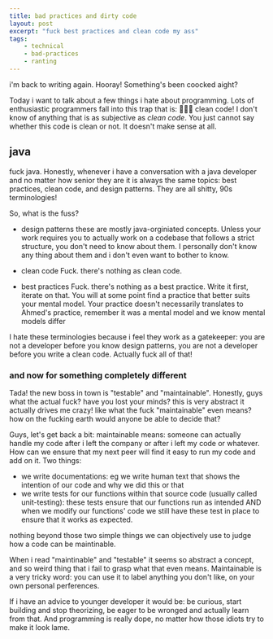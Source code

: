 ```yaml
---
title: bad practices and dirty code
layout: post
excerpt: "fuck best practices and clean code my ass"
tags:
    - technical
    - bad-practices
    - ranting
---
```


i'm back to writing again. Hooray! Something's been coocked aight?

Today i want to talk about a few things i hate about programming. Lots of enthusiastic programmers fall into this trap that is: 🥁🥁🥁 clean code! I don't know of anything that is as subjective as _clean code_. You just cannot say whether this code is clean or not. It doesn't make sense at all.


## java

fuck java. Honestly, whenever i have a conversation with a java developer and no matter how senior they are it is always the same topics: best practices, clean code, and design patterns. They are all shitty, 90s terminologies! 

So, what is the fuss? 

- design patterns
these are mostly java-orginiated concepts. Unless your work requires you to actually work on a codebase that follows a strict structure, you don't need to know about them. I personally don't know any thing about them and i don't even want to bother to know.

- clean code
Fuck. there's nothing as clean code. 

- best practices
Fuck. there's nothing as a best practice. Write it first, iterate on that. You will at some point find a practice that better suits your mental model. Your practice doesn't necessarily translates to Ahmed's practice, remember it was a mental model and we know mental models differ

I hate these terminologies because i feel they work as a gatekeeper: you are not a developer before you know design patterns, you are not a developer before you write a clean code. Actually fuck all of that! 

### and now for something completely different

Tada! the new boss in town is "testable" and "maintainable". Honestly, guys what the actual fuck? have you lost your minds? this is very abstract it actually drives me crazy! like what the fuck "maintainable" even means? how on the fucking earth would anyone be able to decide that?

Guys, let's get back a bit: maintainable means: someone can actually handle my code after i left the company or after i left my code or whatever. How can we ensure that my next peer will find it easy to run my code and add on it. Two things: 

- we write documentations: eg we write human text that shows the intention of our code and why we did this or that
- we write tests for our functions within that source code (usually called unit-testing): these tests ensure that our functions run as intended AND when we modify our functions' code we still have these test in place to ensure that it works as expected.

nothing beyond those two simple things we can objectively use to judge how a code can be maintinable. 

When i read "maintinable" and "testable" it seems so abstract a concept, and so weird thing that i fail to grasp what that even means. Maintainable is a very tricky word: you can use it to label anything you don't like, on your own personal perferences. 

If i have an advice to younger developer it would be: be curious, start building and stop theorizing, be eager to be wronged and actually learn from that. And programming is really dope, no matter how those idiots try to make it look lame.